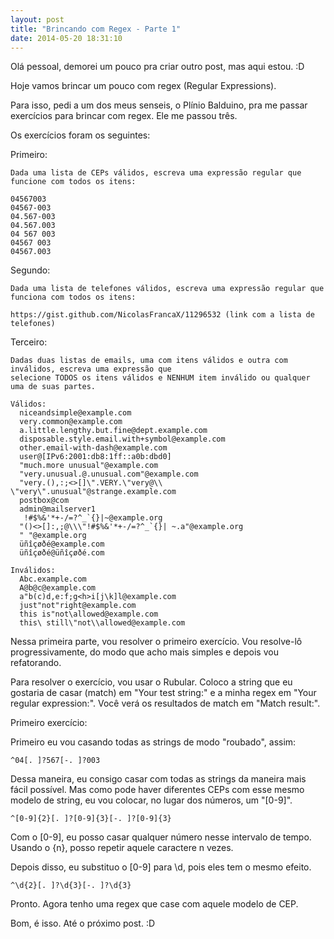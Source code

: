 ```yaml
---
layout: post
title: "Brincando com Regex - Parte 1"
date: 2014-05-20 18:31:10
---
```


Olá pessoal, demorei um pouco pra criar outro post, mas aqui estou. :D

Hoje vamos brincar um pouco com regex (Regular Expressions).

Para isso, pedi a um dos meus senseis, o Plínio Balduino, pra me passar exercícios para brincar com regex. Ele me passou três.

Os exercícios foram os seguintes:

Primeiro:

```
Dada uma lista de CEPs válidos, escreva uma expressão regular que funcione com todos os itens:

04567003
04567-003
04.567-003
04.567.003
04 567 003
04567 003
04567.003
```

Segundo:

```
Dada uma lista de telefones válidos, escreva uma expressão regular que funciona com todos os itens:

https://gist.github.com/NicolasFrancaX/11296532 (link com a lista de telefones)
```

Terceiro:

```
Dadas duas listas de emails, uma com itens válidos e outra com inválidos, escreva uma expressão que 
selecione TODOS os itens válidos e NENHUM item inválido ou qualquer uma de suas partes.

Válidos:
  niceandsimple@example.com
  very.common@example.com
  a.little.lengthy.but.fine@dept.example.com
  disposable.style.email.with+symbol@example.com
  other.email-with-dash@example.com
  user@[IPv6:2001:db8:1ff::a0b:dbd0]
  "much.more unusual"@example.com
  "very.unusual.@.unusual.com"@example.com
  "very.(),:;<>[]\".VERY.\"very@\\ \"very\".unusual"@strange.example.com
  postbox@com
  admin@mailserver1
   !#$%&'*+-/=?^_`{}|~@example.org
  "()<>[]:,;@\\\"!#$%&'*+-/=?^_`{}| ~.a"@example.org
  " "@example.org
  üñîçøðé@example.com
  üñîçøðé@üñîçøðé.com

Inválidos:
  Abc.example.com
  A@b@c@example.com
  a"b(c)d,e:f;g<h>i[j\k]l@example.com
  just"not"right@example.com
  this is"not\allowed@example.com
  this\ still\"not\\allowed@example.com
```

Nessa primeira parte, vou resolver o primeiro exercício. Vou resolve-lô progressivamente, do modo que acho mais simples e depois vou refatorando.

Para resolver o exercício, vou usar o Rubular. Coloco a string que eu gostaria de casar (match) em "Your test string:" e a minha regex em "Your regular expression:". Você verá os resultados de match em "Match result:".

Primeiro exercício:

Primeiro eu vou casando todas as strings de modo "roubado", assim: 

`^04[. ]?567[-. ]?003` 

Dessa maneira, eu consigo casar com todas as strings da maneira mais fácil possível. Mas como pode haver diferentes CEPs com esse mesmo modelo de string, eu vou colocar, no lugar dos números, um "[0-9]".

`^[0-9]{2}[. ]?[0-9]{3}[-. ]?[0-9]{3}`

Com o [0-9], eu posso casar qualquer número nesse intervalo de tempo. Usando o {n}, posso repetir aquele caractere n vezes.

Depois disso, eu substituo o [0-9] para \d, pois eles tem o mesmo efeito.

`^\d{2}[. ]?\d{3}[-. ]?\d{3}`

Pronto. Agora tenho uma regex que case com aquele modelo de CEP. 

Bom, é isso. Até o próximo post. :D